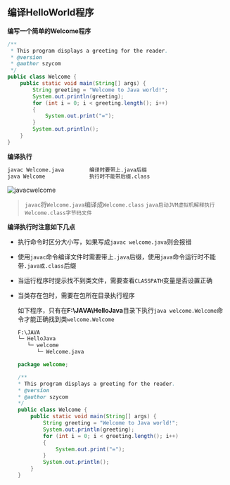 ## 编译HelloWorld程序

**编写一个简单的Welcome程序**

```java
/**
 * This program displays a greeting for the reader.
 * @version 
 * @author szycom
 */
public class Welcome {
	public static void main(String[] args) {
		String greeting = "Welcome to Java world!";
		System.out.println(greeting);
		for (int i = 0; i < greeting.length(); i++)
		{
			System.out.print("=");
		}
		System.out.println();
	}
}
```

**编译执行**

```html
javac Welcome.java        编译时要带上.java后缀 
java Welcome              执行时不能带后缀.class
```
![javacwelcome](/pics/javacwelcome.PNG)

> `javac`将`Welcome.java`编译成`Welcome.class`
> `java启动JVM虚拟机解释执行Welcome.class字节码文件`

**编译执行时注意如下几点**

* 执行命令时区分大小写，如果写成`javac welcome.java`则会报错
* 使用`javac`命令编译文件时需要带上`.java`后缀，使用`java`命令运行时不能带`.java或.class`后缀
* 当运行程序时提示找不到类文件，需要查看`CLASSPATH`变量是否设置正确
* 当类存在包时，需要在包所在目录执行程序

  如下程序，只有在**F:\JAVA\HelloJava**目录下执行`java welcome.Welcome`命令才能正确找到类`welcome.Welcome`

	```html
	F:\JAVA
	└─ HelloJava
	   └─ welcome
	      └─ Welcome.java
	```

	```java
	package welcome;

	/**
	* This program displays a greeting for the reader.
	* @version 
	* @author szycom
	*/
	public class Welcome {
		public static void main(String[] args) {
			String greeting = "Welcome to Java world!";
			System.out.println(greeting);
			for (int i = 0; i < greeting.length(); i++)
			{
				System.out.print("=");
			}
			System.out.println();
		}
	}
	```

